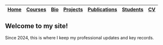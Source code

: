 | [Home](https://etuyishimire.github.io/)|[Courses](https://etuyishimire.github.io/Courses)|[Bio](https://etuyishimire.github.io/Bio)|[Projects](https://etuyishimire.github.io/Projects)|[Publications](https://etuyishimire.github.io/Publications/)|[Students](https://etuyishimire.github.io/Students)|[CV](https://etuyishimire.github.io/CV/)|[Activities](https://etuyishimire.github.io/Activities)|
 | --- | --- |---|---|---|---|---|---|
 
## Welcome to my  site!
Since 2024, this is where I keep my professional updates and key records.


 

